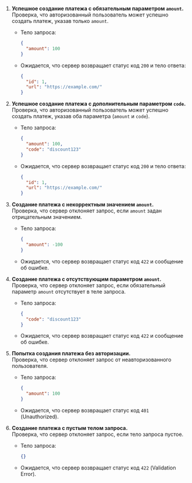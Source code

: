 1. **Успешное создание платежа с обязательным параметром `amount`.**  
   Проверка, что авторизованный пользователь может успешно создать платеж, указав только `amount`.  
   - Тело запроса:  
     ```json
     {
       "amount": 100
     }
     ```
   - Ожидается, что сервер возвращает статус код `200` и тело ответа:  
     ```json
     {
       "id": 1,
       "url": "https://example.com/"
     }
     ```

2. **Успешное создание платежа с дополнительным параметром `code`.**  
   Проверка, что авторизованный пользователь может успешно создать платеж, указав оба параметра (`amount` и `code`).  
   - Тело запроса:  
     ```json
     {
       "amount": 100,
       "code": "discount123"
     }
     ```
   - Ожидается, что сервер возвращает статус код `200` и тело ответа:  
     ```json
     {
       "id": 1,
       "url": "https://example.com/"
     }
     ```

3. **Создание платежа с некорректным значением `amount`.**  
   Проверка, что сервер отклоняет запрос, если `amount` задан отрицательным значением.  
   - Тело запроса:  
     ```json
     {
       "amount": -100
     }
     ```
   - Ожидается, что сервер возвращает статус код `422` и сообщение об ошибке.

4. **Создание платежа с отсутствующим параметром `amount`.**  
   Проверка, что сервер отклоняет запрос, если обязательный параметр `amount` отсутствует в теле запроса.  
   - Тело запроса:  
     ```json
     {
       "code": "discount123"
     }
     ```
   - Ожидается, что сервер возвращает статус код `422` и сообщение об ошибке.

5. **Попытка создания платежа без авторизации.**  
   Проверка, что сервер отклоняет запрос от неавторизованного пользователя.  
   - Тело запроса:  
     ```json
     {
       "amount": 100
     }
     ```
   - Ожидается, что сервер возвращает статус код `401` (Unauthorized).

6. **Создание платежа с пустым телом запроса.**  
   Проверка, что сервер отклоняет запрос, если тело запроса пустое.  
   - Тело запроса:  
     ```json
     {}
     ```
   - Ожидается, что сервер возвращает статус код `422` (Validation Error).
